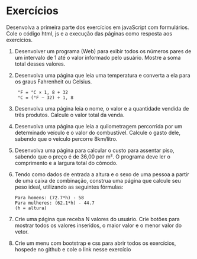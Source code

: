 # Exercícios


Desenvolva a primeira parte dos exercícios em javaScript com formulários. Cole o código html, js e a execução das páginas como resposta aos exercícios.

1. Desenvolver um programa (Web) para exibir todos os números pares de um intervalo de 1 até o valor informado pelo usuário. Mostre a soma total desses valores.

2. Desenvolva uma página que leia uma temperatura e converta a ela para os graus Fahrenheit ou Celsius.  

        °F = °C × 1, 8 + 32
        °C = (°F − 32) ÷ 1, 8

3. Desenvolva uma página leia o nome, o valor e a quantidade vendida de três produtos. Calcule o valor total da venda. 

3.  Desenvolva uma página que leia a quilometragem percorrida por um determinado veículo e o valor do combustível. Calcule o gasto dele, sabendo que o veículo percorre 8km/litro. 

5.  Desenvolva uma página para calcular o custo para assentar piso, sabendo que o preço é de 36,00 por m². O programa deve ler o comprimento e a largura total do cômodo. 

6.  Tendo como dados de entrada a altura e o sexo de uma pessoa a partir de uma caixa de combinação, construa uma página que calcule seu peso ideal, utilizando as seguintes fórmulas:

        Para homens: (72.7*h) - 58
        Para mulheres: (62.1*h) - 44.7 
        (h = altura)

7. Crie uma página que receba N valores do usuário. Crie botões para mostrar todos os valores inseridos, o maior valor e o menor valor do vetor.

8. Crie um menu com bootstrap e css para abrir todos os exercícios, hospede no github e cole o link nesse exercício
